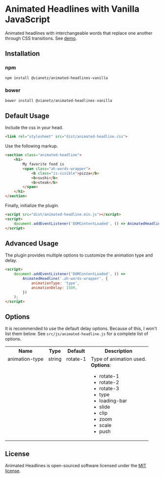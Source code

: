 # Animated Headlines with Vanilla JavaScript

Animated headlines with interchangeable words that replace one another through CSS transitions.
See [demo](https://vianetz.github.io/animated-headlines-vanilla/).

## Installation

### npm

```bash
npm install @vianetz/animated-headlines-vanilla
```

### bower
```bash
bower install @vianetz/animated-headlines-vanilla
```

## Default Usage

Include the css in your head.
```html
<link rel="stylesheet" src="dist/animated-headline.css">
```

Use the following markup.
```html
<section class="animated-headline">
    <h1>
        My favorite food is
        <span class="ah-words-wrapper">
            <b class="is-visible">pizza</b>
            <b>sushi</b>
            <b>steak</b>
        </span>
    </h1>
</section>
```

Finally, initialize the plugin.

```html
<script src="dist/animated-headline.min.js"></script>
<script>
    document.addEventListener('DOMContentLoaded', () => AnimatedHeadline('.ah-words-wrapper'));
</script>
```

## Advanced Usage

The plugin provides multiple options to customize the animation type and delay.

```html
<script>
    document.addEventListener('DOMContentLoaded', () =>
        AnimatedHeadline('.ah-words-wrapper', {
            animationType: 'type',
            animationDelay: 1500,
        })
    );
</script>
```

## Options

It is recommended to use the default delay options. Because of this, I won't list them below. See `src/js/animated-headline.js` for a complete list of options.

<table>
    <tr>
        <th>Name</th>
        <th>Type</th>
        <th>Default</th>
        <th>Description</th>
    </tr>
    <tr valign="top">
        <td>animation-type</td>
        <td>string</td>
        <td>rotate-1</td>
        <td>Type of animation used.<br /><strong>Options</strong>: <ul><li>rotate-1</li><li>rotate-2</li><li>rotate-3</li><li>type</li><li>loading-bar</li><li>slide</li><li>clip</li><li>zoom</li><li>scale</li><li>push</li></ul></td>
    </tr>
</table>

## License

Animated Headlines is open-sourced software licensed under the [MIT license](http://opensource.org/licenses/MIT).